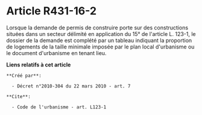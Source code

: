 # Article R431-16-2

Lorsque la demande de permis de construire porte sur des constructions situées dans un secteur délimité en application du 15°
de l'article L. 123-1, le dossier de la demande est complété par un tableau indiquant la proportion de logements de la taille
minimale imposée par le plan local d'urbanisme ou le document d'urbanisme en tenant lieu.

**Liens relatifs à cet article**

	**Créé par**:

	  - Décret n°2010-304 du 22 mars 2010 - art. 7

	**Cite**:

	  - Code de l'urbanisme - art. L123-1
